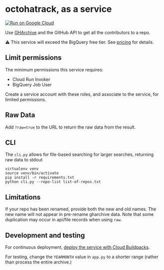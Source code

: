 # octohatrack, as a service

[![Run on Google Cloud](https://deploy.cloud.run/button.svg)](https://deploy.cloud.run)

Use [GHArchive](https://www.gharchive.org/#bigquery) and the GitHub API to get all the contributors to a repo.

⚠️ This service will exceed the BigQuery free tier. See [pricing](https://cloud.google.com/bigquery/pricing) for details. 

## Limit permissions

The minimum permissions this service requires: 

 * Cloud Run Invoker
 * BigQuery Job User

Create a service account with these roles, and associate to the service, for limited permissions.

## Raw Data

Add `?raw=true` to the URL to return the raw data from the result.

## CLI

The `cli.py` allows for file-based searching for larger searches, returning raw data to stdout

```
virtualenv venv
source venv/bin/activate
pip install -r requirements.txt
python cli.py --repo-list list-of-repos.txt
```

## Limitations

If your repo has been renamed, provide both the new and old names. The new name will not appear in pre-rename gharchive data. Note that some duplication may occur in api/file records when using `raw`. 



## Development and testing

For continuous deployment, [deploy the service with Cloud Buildpacks](https://cloud.google.com/run/docs/continuous-deployment-with-cloud-build).

For testing, change the `YEARMONTH` value in `app.py` to a shorter range (rather than process the entire archive.)

